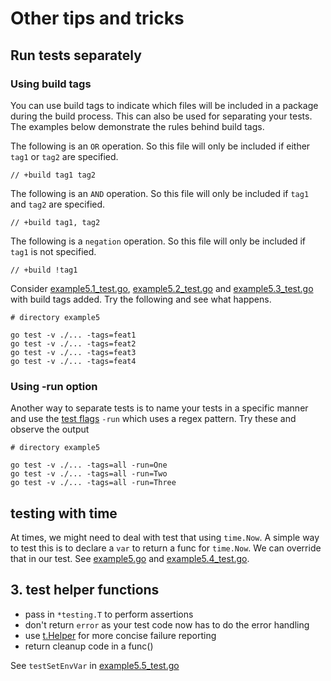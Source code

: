 # Other tips and tricks

## Run tests separately

### Using build tags

You can use build tags to indicate which files will be included in a package during the build process. This can also be used for separating your tests. The examples below demonstrate the rules behind build tags.

The following is an `OR` operation. So this file will only be included if either `tag1` or `tag2` are specified.
```
// +build tag1 tag2
```

The following is an `AND` operation. So this file will only be included if `tag1` and `tag2` are specified.
```
// +build tag1, tag2
```

The following is a `negation` operation. So this file will only be included if `tag1` is not specified.
```
// +build !tag1
```

Consider [example5.1_test.go](./example5.1_test.go), [example5.2_test.go](./example5.2_test.go) and [example5.3_test.go](./example5.3_test.go) with build tags added. Try the following and see what happens.

```
# directory example5

go test -v ./... -tags=feat1
go test -v ./... -tags=feat2
go test -v ./... -tags=feat3
go test -v ./... -tags=feat4
```

### Using -run option

Another way to separate tests is to name your tests in a specific manner and use the [test flags](https://pkg.go.dev/cmd/go#hdr-Testing_flags) `-run` which uses a regex pattern. Try these and observe the output

```
# directory example5

go test -v ./... -tags=all -run=One
go test -v ./... -tags=all -run=Two
go test -v ./... -tags=all -run=Three
```

## testing with time

At times, we might need to deal with test that using `time.Now`. A simple way to test this is to declare a `var` to return a func for `time.Now`. We can override that in our test. See [example5.go](./exampl5.go) and [example5.4_test.go](./example5.4_test.go).


## 3. test helper functions

* pass in `*testing.T` to perform assertions
* don't return `error` as your test code now has to do the error handling
* use [t.Helper](https://pkg.go.dev/testing#T.Helper) for more concise failure reporting
* return cleanup code in a func()

See `testSetEnvVar` in [example5.5_test.go](./example5.5_test.go)
